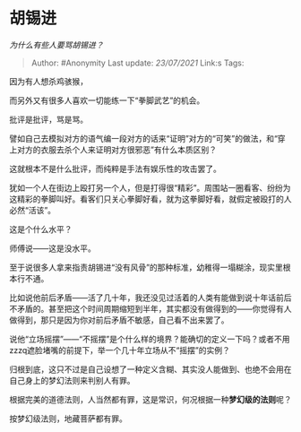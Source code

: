# 胡锡进
*为什么有些人要骂胡锡进？*

> Author: #Anonymity
> Last update: *23/07/2021* 
> Link:s
> Tags:  


因为有人想杀鸡骇猴，

而另外又有很多人喜欢一切能练一下“拳脚武艺”的机会。

批评是批评，骂是骂。

譬如自己去模拟对方的语气编一段对方的话来“证明”对方的“可笑”的做法，和“穿上对方的衣服去杀个人来证明对方很邪恶”有什么本质区别？

这就根本不是什么批评，而纯粹是手法有娱乐性的攻击罢了。

犹如一个人在街边上殴打另一个人，但是打得很“精彩”。周围站一圈看客、纷纷为这精彩的拳脚叫好。看客们只关心拳脚好看，就为这拳脚好看，就假定被殴打的人必然“活该”。

这是个什么水平？

师傅说——这是没水平。

至于说很多人拿来指责胡锡进“没有风骨”的那种标准，幼稚得一塌糊涂，现实里根本行不通。

比如说他前后矛盾——活了几十年，我还没见过活着的人类有能做到说十年话前后不矛盾的。甚至把这个时间周期缩短到半年，其实都没有做得到的——你觉得有人做得到，那只是因为你对前后矛盾不敏感，自己看不出来罢了。

说他“立场摇摆”——“不摇摆”是个什么样的境界？能确切的定义一下吗？或者不用zzzq遮脸堵嘴的前提下，举一个几十年立场从不“摇摆”的实例？

归根到底，这只不过是自己设想了一种定义含糊、其实没人能做到、也绝不会用在自己身上的梦幻法则来判别人有罪。

根据完美的道德法则，人当然都有罪，这是常识，何况根据一种**梦幻级的法则**呢？

按梦幻级法则，地藏菩萨都有罪。



